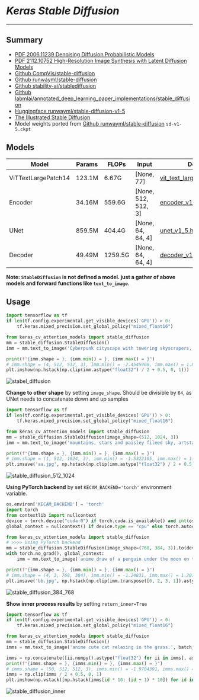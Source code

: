 # ___Keras Stable Diffusion___
***

## Summary
  - [PDF 2006.11239 Denoising Diffusion Probabilistic Models](https://arxiv.org/pdf/2006.11239.pdf)
  - [PDF 2112.10752 High-Resolution Image Synthesis with Latent Diffusion Models](https://arxiv.org/pdf/2112.10752.pdf)
  - [Github CompVis/stable-diffusion](https://github.com/CompVis/stable-diffusion)
  - [Github runwayml/stable-diffusion](https://github.com/runwayml/stable-diffusion)
  - [Github stability-ai/stablediffusion](https://github.com/stability-ai/stablediffusion)
  - [Github labmlai/annotated_deep_learning_paper_implementations/stable_diffusion](https://github.com/labmlai/annotated_deep_learning_paper_implementations/tree/master/labml_nn/diffusion/stable_diffusion)
  - [Huggingface runwayml/stable-diffusion-v1-5](https://huggingface.co/runwayml/stable-diffusion-v1-5)
  - [The Illustrated Stable Diffusion](https://jalammar.github.io/illustrated-stable-diffusion/)
  - Model weights ported from [Github runwayml/stable-diffusion](https://github.com/runwayml/stable-diffusion) `sd-v1-5.ckpt`
## Models
  | Model               | Params | FLOPs   | Input               | Download            |
  | ------------------- | ------ | ------- | ------------------- | ------------------- |
  | ViTTextLargePatch14 | 123.1M | 6.67G   | [None, 77]          | [vit_text_large_patch14_clip.h5](https://github.com/leondgarse/keras_cv_attention_models/releases/download/beit/vit_text_large_patch14_clip.h5) |
  | Encoder             | 34.16M | 559.6G  | [None, 512, 512, 3] | [encoder_v1_5.h5](https://github.com/leondgarse/keras_cv_attention_models/releases/download/stable_diffusion/encoder_v1_5.h5) |
  | UNet                | 859.5M | 404.4G  | [None, 64, 64, 4]   | [unet_v1_5.h5](https://github.com/leondgarse/keras_cv_attention_models/releases/download/stable_diffusion/unet_v1_5.h5) |
  | Decoder             | 49.49M | 1259.5G | [None, 64, 64, 4]   | [decoder_v1_5.h5](https://github.com/leondgarse/keras_cv_attention_models/releases/download/stable_diffusion/decoder_v1_5.h5) |

  **Note: `StableDiffusion` is not defined a model. just a gather of above models and forward functions like `text_to_image`.**
## Usage
  ```py
  import tensorflow as tf
  if len(tf.config.experimental.get_visible_devices('GPU')) > 0:
      tf.keras.mixed_precision.set_global_policy("mixed_float16")

  from keras_cv_attention_models import stable_diffusion
  mm = stable_diffusion.StableDiffusion()
  imm = mm.text_to_image('Cyberpunk cityscape with towering skyscrapers, neon signs, and flying cars.', batch_size=4).numpy()

  print(f"{imm.shape = }, {imm.min() = }, {imm.max() = }")
  # imm.shape = (4, 512, 512, 3), imm.min() = -2.4545908, imm.max() = 1.851803
  plt.imshow(np.hstack(np.clip(imm.astype("float32") / 2 + 0.5, 0, 1)))
  ```
  ![stabel_diffusion](https://github.com/leondgarse/keras_cv_attention_models/assets/5744524/e565c750-f98a-4d04-a280-0d0aa382ef5f)

  **Change to other shape** by setting `image_shape`. Should be divisible by `64`, as UNet needs to concatenate down and up samples
  ```py
  import tensorflow as tf
  if len(tf.config.experimental.get_visible_devices('GPU')) > 0:
      tf.keras.mixed_precision.set_global_policy("mixed_float16")

  from keras_cv_attention_models import stable_diffusion
  mm = stable_diffusion.StableDiffusion(image_shape=(512, 1024, 3))
  imm = mm.text_to_image('mountains, stars and paisley fileed sky, artstation, digital painting, sharp focus.', batch_size=1).numpy()

  print(f"{imm.shape = }, {imm.min() = }, {imm.max() = }")
  # imm.shape = (1, 512, 1024, 3), imm.min() = -1.5322105, imm.max() = 1.419162
  plt.imsave('aa.jpg', np.hstack(np.clip(imm.astype("float32") / 2 + 0.5, 0, 1)))
  ```
  ![stable_diffusion_512_1024](https://github.com/leondgarse/keras_cv_attention_models/assets/5744524/a10e3b97-38b5-4993-92ff-98f05ac0055d)

  **Using PyTorch backend** by set `KECAM_BACKEND='torch'` environment variable.
  ```py
  os.environ['KECAM_BACKEND'] = 'torch'
  import torch
  from contextlib import nullcontext
  device = torch.device("cuda:0") if torch.cuda.is_available() and int(os.environ.get("CUDA_VISIBLE_DEVICES", "0")) >= 0 else torch.device("cpu")
  global_context = nullcontext() if device.type == "cpu" else torch.autocast(device_type=device.type, dtype=torch.float16)

  from keras_cv_attention_models import stable_diffusion
  # >>>> Using PyTorch backend
  mm = stable_diffusion.StableDiffusion(image_shape=(768, 384, 3)).to(device)
  with torch.no_grad(), global_context:
      imm = mm.text_to_image('anime draw of a penguin under the moon on the beach.', batch_size=4).cpu().numpy()

  print(f"{imm.shape = }, {imm.min() = }, {imm.max() = }")
  # imm.shape = (4, 3, 768, 384), imm.min() = -1.24831, imm.max() = 1.2017612
  plt.imsave('bb.jpg', np.hstack(np.clip(imm.transpose([0, 2, 3, 1]).astype("float32") / 2 + 0.5, 0, 1)))
  ```
  ![stable_diffusion_384_768](https://github.com/leondgarse/keras_cv_attention_models/assets/5744524/f8f322de-06c4-459e-8411-119b59bbebd2)

  **Show inner process results** by setting `return_inner=True`
  ```py
  import tensorflow as tf
  if len(tf.config.experimental.get_visible_devices('GPU')) > 0:
      tf.keras.mixed_precision.set_global_policy("mixed_float16")

  from keras_cv_attention_models import stable_diffusion
  mm = stable_diffusion.StableDiffusion()
  imms = mm.text_to_image('anime cute cat relaxing in the grass.', batch_size=1, return_inner=True)

  imms = np.concatenate([ii.numpy().astype("float32") for ii in imms], axis=0)
  print(f"{imms.shape = }, {imms.min() = }, {imms.max() = }")
  # imms.shape = (50, 512, 512, 3), imms.min() = -1.9704391, imms.max() = 1.8913615
  imms = np.clip(imms / 2 + 0.5, 0, 1)
  plt.imshow(np.vstack([np.hstack(imms[id * 10: (id + 1) * 10]) for id in range(5)]))
  ```
  ![stable_diffusion_inner](https://github.com/leondgarse/keras_cv_attention_models/assets/5744524/efb3c8a4-6dea-4e40-b28c-a5bc8dacefbc)
